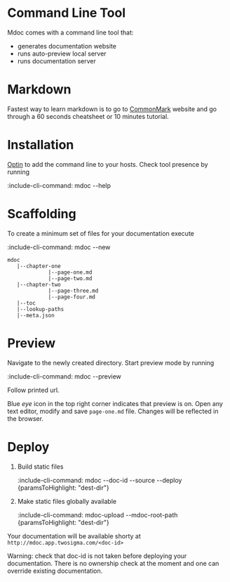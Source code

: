 # Command Line Tool

Mdoc comes with a command line tool that:
* generates documentation website
* runs auto-preview local server
* runs documentation server


# Markdown

Fastest way to learn markdown is to go to [CommonMark](http://commonmark.org/help/) website 
and go through a 60 seconds cheatsheet or 10 minutes tutorial.

# Installation

[Optin](https://cmdb.twosigma.com/entities/mdoc-opt-in) to add the command line to your hosts.
Check tool presence by running 

:include-cli-command: mdoc --help

# Scaffolding

To create a minimum set of files for your documentation execute 

:include-cli-command: mdoc --new

    mdoc
       |--chapter-one
                 |--page-one.md
                 |--page-two.md
       |--chapter-two
                 |--page-three.md
                 |--page-four.md
       |--toc
       |--lookup-paths
       |--meta.json
       
# Preview 

Navigate to the newly created directory. Start preview mode by running

:include-cli-command: mdoc --preview 

Follow printed url.  
  
Blue *eye* icon in the top right corner indicates that preview is on.
Open any text editor, modify and save `page-one.md` file.
Changes will be reflected in the browser. 

# Deploy

1. Build static files

    :include-cli-command: mdoc --doc-id <doc-id> --source <mdoc-dir> --deploy <dest-dir> {paramsToHighlight: "dest-dir"}
    
2. Make static files globally available

    :include-cli-command: mdoc-upload --mdoc-root-path <dest-dir> {paramsToHighlight: "dest-dir"}


Your documentation will be available shorty at `http://mdoc.app.twosigma.com/<doc-id>`

Warning: check that doc-id is not taken before deploying your documentation. There is no ownership check at the moment
and one can override existing documentation. 
 